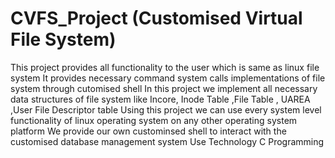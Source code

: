 # CVFS_Project (Customised Virtual File System)
This project provides all functionality to the user which is same as linux file system
It provides necessary command system calls implementations of file system through cutomised shell
In this project we implement all necessary data structures of file system like Incore, Inode Table ,File Table , UAREA ,User File Descriptor table
Using this project we can use every system level functionality of linux operating system on any other operating system platform
We provide our own custominsed shell to interact with the customised database management system
Use Technology C Programming
